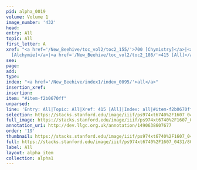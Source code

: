 ```yaml
---
pid: alpha_0019
volume: Volume 1
image_number: '432'
head: 
entry: All
topic: All
first_letter: A
xref: "<a href='/New_Beehive/toc_vol2/toc2_155/'>700 [Chymistry]</a>|<a href='/New_Beehive/toc_vol2/toc2_259/'>1326
  [Alchymie]</a>|<a href='/New_Beehive/toc_vol2/toc2_108/'>415 [All]</a>"
see: 
page: 
add: 
type: 
index: "<a href='/New_Beehive/index1/index_0095/'>all</a>"
insertion_xref: 
insertion: 
item: "#item-f2b0670ff"
unparsed: 
line: 'Entry: All|Topic: All|Xref: 415 [All]|Index: all|#item-f2b0670ff'
selection: https://stacks.stanford.edu/image/iiif/ps974xt6740%2F1607_0431/801,2816,3014,341/full/0/default.jpg
full_image: https://stacks.stanford.edu/image/iiif/ps974xt6740%2F1607_0431/full/full/0/default.jpg
annotation_uri: http://dev.llgc.org.uk/annotation/1490638607677
order: '19'
thumbnail: https://stacks.stanford.edu/image/iiif/ps974xt6740%2F1607_0431/801,2816,600,180/250,/0/default.jpg
full: https://stacks.stanford.edu/image/iiif/ps974xt6740%2F1607_0431/801,2816,3014,341/full/0/default.jpg
label: All
layout: alpha_item
collection: alpha1
---
```

